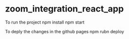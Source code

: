 # zoom_integration_react_app

To run the project
  npm install
  npm start
  
To deply the changes in the github pages
  npm rubn deploy
